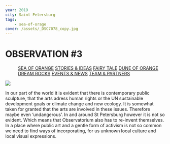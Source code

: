 ```yaml
---
year: 2019
city: Saint Petersburg
tags:
    - sea-of-orage
cover: /assets/_DSC7078_copy.jpg
---
```


# OBSERVATION #3

<Menu>
<a href="/sea-of-orange">SEA OF ORANGE</a>
<a href="/sea-of-orange/stories-and-ideas">STORIES & IDEAS</a>
<a href="/sea-of-orange/fairytale">FAIRY TALE</a>
<a href="/sea-of-orange/dune-of-orange">DUNE OF ORANGE</a>
<a href="/sea-of-orange/dreamrocks">DREAM ROCKS</a>
<a href="/sea-of-orange/events-and-news">EVENTS & NEWS</a>
<a href="/sea-of-orange/team-and-partners">TEAM & PARTNERS</a>
</Menu>

![](/assets/sea-of-orange/sorange_si_13.jpg)

In our part of the world it is evident that there is contemporary public sculpture, that the arts adress human rights or the UN sustainable development goals or climate change and new ecology. It is somewhat taken for granted that the arts are involved in these issues. Therefore maybe even ‘undangerous’. In and around St Petersburg however it is not so evident. Which means that Observatorium also has to re-invent themselves. In a place where public art and a gentle form of activism is not so common we need to find ways of incorporating, for us unknown local culture and local visual expressions.
